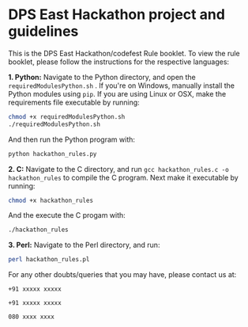 # DPS East Hackathon project and guidelines
This is the DPS East Hackathon/codefest Rule booklet. To view the rule booklet, please follow the instructions for the respective languages:

**1. Python:**
  Navigate to the Python directory, and open the ```requiredModulesPython.sh``` . If you're on Windows, manually install   the Python modules using ```pip```. If you are using Linux or OSX, make the requirements file executable by running:
  ```bash
  chmod +x requiredModulesPython.sh
  ./requiredModulesPython.sh
  ```
  And then run the Python program with:
  ```bash
  python hackathon_rules.py
  ```

**2. C:**
  Navigate to the C directory, and run ```gcc hackathon_rules.c -o hackathon_rules``` to compile the C program. Next     make   it executable by running:
  ```bash
  chmod +x hackathon_rules
  ```
  And the execute the C progam with:
  ```bash
  ./hackathon_rules
  ```
  
  **3. Perl:**
  Navigate to the Perl directory, and run:
  ```bash
  perl hackathon_rules.pl
  ```

For any other doubts/queries that you may have, please contact us at:

	+91 xxxxx xxxxx

	+91 xxxxx xxxxx

	080 xxxx xxxx
